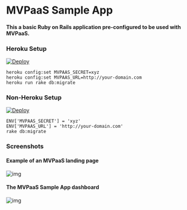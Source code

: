 # MVPaaS Sample App
#### This a basic Ruby on Rails application pre-configured to be used with MVPaaS.

### Heroku Setup
[![Deploy](https://www.herokucdn.com/deploy/button.svg)](https://heroku.com/deploy)

```
heroku config:set MVPAAS_SECRET=xyz
heroku config:set MVPAAS_URL=http://your-domain.com
heroku run rake db:migrate
```

### Non-Heroku Setup
[![Deploy](https://www.herokucdn.com/deploy/button.svg)](https://heroku.com/deploy)

```
ENV['MVPAAS_SECRET'] = 'xyz'
ENV['MVPAAS_URL'] = 'http://your-domain.com'
rake db:migrate
```



### Screenshots
#### Example of an MVPaaS landing page
![img](https://s3.amazonaws.com/mvpaas-prod/assets/landing-screenshot.png)


#### The MVPaaS Sample App dashboard
![img](https://s3.amazonaws.com/mvpaas-prod/assets/dash-screenshot.png)
